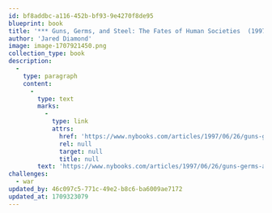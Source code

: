 ```yaml
---
id: bf8addbc-a116-452b-bf93-9e4270f8de95
blueprint: book
title: '*** Guns, Germs, and Steel: The Fates of Human Societies  (1997)'
author: 'Jared Diamond'
image: image-1707921450.png
collection_type: book
description:
  -
    type: paragraph
    content:
      -
        type: text
        marks:
          -
            type: link
            attrs:
              href: 'https://www.nybooks.com/articles/1997/06/26/guns-germs-and-steel/'
              rel: null
              target: null
              title: null
        text: 'https://www.nybooks.com/articles/1997/06/26/guns-germs-and-steel/'
challenges:
  - war
updated_by: 46c097c5-771c-49e2-b8c6-ba6009ae7172
updated_at: 1709323079
---
```

